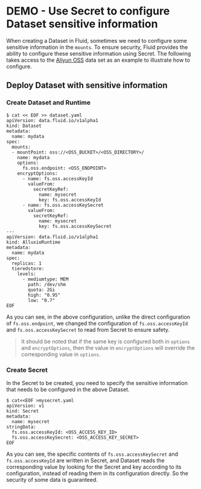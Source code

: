 # DEMO - Use Secret to configure Dataset sensitive information

When creating a Dataset in Fluid, sometimes we need to configure some sensitive information in the `mounts`. To ensure security, Fluid provides the ability to configure these sensitive information using Secret. The following takes access to the [Aliyun OSS](https://cn.aliyun.com/product/oss) data set as an example to illustrate how to configure.

## Deploy Dataset with sensitive information

### Create Dataset and Runtime

```shell
$ cat << EOF >> dataset.yaml
apiVersion: data.fluid.io/v1alpha1
kind: Dataset
metadata:
  name: mydata
spec:
  mounts:
  - mountPoint: oss://<OSS_BUCKET>/<OSS_DIRECTORY>/
    name: mydata
    options:
      fs.oss.endpoint: <OSS_ENDPOINT>
    encryptOptions:
      - name: fs.oss.accessKeyId
        valueFrom:
          secretKeyRef:
            name: mysecret
            key: fs.oss.accessKeyId
      - name: fs.oss.accessKeySecret
        valueFrom:
          secretKeyRef:
            name: mysecret
            key: fs.oss.accessKeySecret
---
apiVersion: data.fluid.io/v1alpha1
kind: AlluxioRuntime
metadata:
  name: mydata
spec:
  replicas: 1
  tieredstore:
    levels:
      - mediumtype: MEM
        path: /dev/shm
        quota: 2Gi
        high: "0.95"
        low: "0.7"
EOF
```

As you can see, in the above configuration, unlike the direct configuration of `fs.oss.endpoint`, we changed the configuration of `fs.oss.accessKeyId` and `fs.oss.accessKeySecret` to read from Secret to ensure safety.

> It should be noted that if the same key is configured both in `options` and `encryptOptions`, then the value in `encryptOptions` will override the corresponding value in `options`.

### Create Secret

In the Secret to be created, you need to specify the sensitive information that needs to be configured in the above Dataset.

```shell
$ cat<<EOF >mysecret.yaml
apiVersion: v1
kind: Secret
metadata:
  name: mysecret
stringData:
  fs.oss.accessKeyId: <OSS_ACCESS_KEY_ID>
  fs.oss.accessKeySecret: <OSS_ACCESS_KEY_SECRET>
EOF
```

As you can see, the specific contents of `fs.oss.accessKeySecret` and `fs.oss.accessKeyId` are written in Secret, and Dataset reads the corresponding value by looking for the Secret and key according to its configuration, instead of reading them in its configuration directly. So the security of some data is guaranteed.

